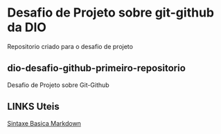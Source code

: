 # Desafio de Projeto sobre git-github da DIO
Repositorio criado para o desafio de projeto
## dio-desafio-github-primeiro-repositorio
Desafio de Projeto sobre Git-Github

## LINKS Uteis

  [Sintaxe Basica Markdown](https://www.markdownguide.org/basic-syntax/)
  
 
